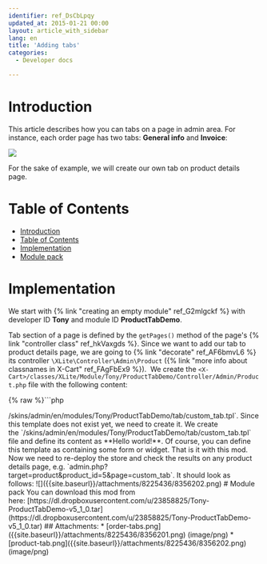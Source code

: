 ```yaml
---
identifier: ref_DsCbLpqy
updated_at: 2015-01-21 00:00
layout: article_with_sidebar
lang: en
title: 'Adding tabs'
categories:
  - Developer docs

---
```



# Introduction

This article describes how you can tabs on a page in admin area. For instance, each order page has two tabs: **General info** and **Invoice**: 

![]({{site.baseurl}}/attachments/8225436/8356201.png)

For the sake of example, we will create our own tab on product details page.

# Table of Contents

*   [Introduction](#introduction)
*   [Table of Contents](#table-of-contents)
*   [Implementation](#implementation)
*   [Module pack](#module-pack)

# Implementation

We start with {% link "creating an empty module" ref_G2mlgckf %} with developer ID **Tony** and module ID **ProductTabDemo**.

Tab section of a page is defined by the `getPages()` method of the page's {% link "controller class" ref_hkVaxgds %}. Since we want to add our tab to product details page, we are going to {% link "decorate" ref_AF6bmvL6 %} its controller `\XLite\Controller\Admin\Product` ({% link "more info about classnames in X-Cart" ref_FAgFbEx9 %}).  We create the `<X-Cart>/classes/XLite/Module/Tony/ProductTabDemo/Controller/Admin/Product.php` file with the following content: 

{% raw %}```php
<?php
// vim: set ts=4 sw=4 sts=4 et:
namespace XLite\Module\Tony\ProductTabDemo\Controller\Admin;

/**
 * Product
 */
abstract class Product extends \XLite\Controller\Admin\Product implements \XLite\Base\IDecorator
{
    public function getPages()
    {
        $list = parent::getPages();

        $list['custom_tab'] = 'My Custom Tab';

        return $list;
    }

    protected function getPageTemplates()
    {
        $list = parent::getPageTemplates();

        $list['custom_tab'] = 'modules/Tony/ProductTabDemo/tab/custom_tab.tpl';

        return $list;
    }
}
```{% endraw %}

First, we add a new element to an array returned by the `getPages()` method. This element has key as **custom_tab **– this means that this tab will be accessed by
`admin.php?target=product&product_id=5&**page=custom_tab**` URL – and value as **My Custom Tab** – this text will be displayed on the tab.

Next, we need to add a new element to an array returned by the `getPageTemplates()` method. The key of this new element is the same: **custom_tab**, value of this element is a template that defines a look of the tab section. In our case, this template will be `<X-Cart>/skins/admin/en/modules/Tony/ProductTabDemo/tab/custom_tab.tpl`.

Since this template does not exist yet, we need to create it. We create the `<X-Cart>/skins/admin/en/modules/Tony/ProductTabDemo/tab/custom_tab.tpl` file and define its content as **Hello world!**. Of course, you can define this template as containing some form or widget.

That is it with this mod. Now we need to re-deploy the store and check the results on any product details page, e.g. `admin.php?target=product&product_id=5&page=custom_tab`. It should look as follows: ![]({{site.baseurl}}/attachments/8225436/8356202.png)

# Module pack

You can download this mod from here: [https://dl.dropboxusercontent.com/u/23858825/Tony-ProductTabDemo-v5_1_0.tar](https://dl.dropboxusercontent.com/u/23858825/Tony-ProductTabDemo-v5_1_0.tar)

## Attachments:

* [order-tabs.png]({{site.baseurl}}/attachments/8225436/8356201.png) (image/png)
* [product-tab.png]({{site.baseurl}}/attachments/8225436/8356202.png) (image/png)